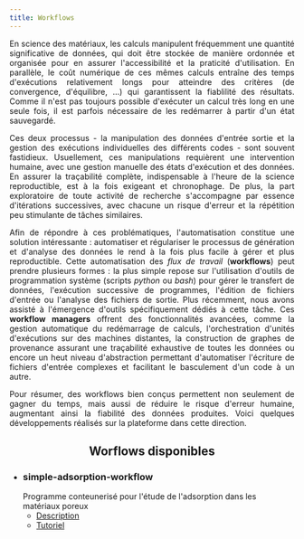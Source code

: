 ```yaml
---
title: Workflows
---
```


<div align="justify" class="mt-4">

En science des matériaux, les calculs manipulent fréquemment une quantité significative de données, qui doit être stockée de manière ordonnée et organisée pour en assurer l'accessibilité et la praticité d'utilisation. En parallèle, le coût numérique de ces mêmes calculs entraîne des temps d'exécutions relativement longs pour atteindre des critères (de convergence, d'équilibre, ...) qui garantissent la fiablilité des résultats. Comme il n'est pas toujours possible d'exécuter un calcul très long en une seule fois, il est parfois nécessaire de les redémarrer à partir d'un état sauvegardé.

Ces deux processus - la manipulation des données d'entrée sortie et la gestion des exécutions individuelles des différents codes - sont souvent fastidieux. Usuellement, ces manipulations requièrent une intervention humaine, avec une gestion manuelle des états d'exécution et des données. En assurer la traçabilité complète, indispensable à l'heure de la science reproductible, est à la fois exigeant et chronophage. De plus, la part exploratoire de toute activité de recherche s'accompagne par essence d'itérations successives, avec chacune un risque d'erreur et la répétition peu stimulante de tâches similaires.

Afin de répondre à ces problématiques, l'automatisation constitue une solution intéressante : automatiser et régulariser le processus de génération et d'analyse des données le rend à la fois plus facile à gérer et plus reproductible. Cette automatisation des *flux de travail* (**workflows**) peut prendre plusieurs formes : la plus simple repose sur l'utilisation d'outils de programmation système (scripts *python* ou *bash*) pour gérer le transfert de données, l'exécution successive de programmes, l'édition de fichiers d'entrée ou l'analyse des fichiers de sortie. Plus récemment, nous avons assisté à l'émergence d'outils spécifiquement dédiés à cette tâche. Ces **workflow managers** offrent des fonctionnalités avancées, comme la gestion automatique du redémarrage de calculs, l'orchestration d'unités d'exécutions sur des machines distantes, la construction de graphes de provenance assurant une traçabilité exhaustive de toutes les données ou encore un heut niveau d'abstraction permettant d'automatiser l'écriture de fichiers d'entrée complexes et facilitant le basculement d'un code à un autre.

Pour résumer, des workflows bien conçus permettent non seulement de gagner du temps, mais aussi de réduire le risque d'erreur humaine, augmentant ainsi la fiabilité des données produites. Voici quelques développements réalisés sur la plateforme dans cette direction.

</div>

<div align="center"><h2>Worflows disponibles</h2></div>

- ### simple-adsorption-workflow
  Programme conteunerisé pour l'étude de l'adsorption dans les matériaux poreux
  - [Description](/workflows/saw-description)
  - [Tutoriel](/workflows/saw-tutorial)

